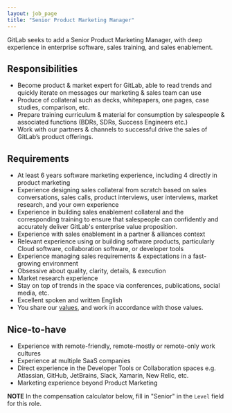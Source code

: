 ```yaml
---
layout: job_page
title: "Senior Product Marketing Manager"
---
```


GitLab seeks to add a Senior Product Marketing Manager, with deep experience in enterprise software, sales training, and sales enablement.


## Responsibilities

* Become product & market expert for GitLab, able to read trends and quickly iterate on messages our marketing & sales team can use
* Produce of collateral such as decks, whitepapers, one pages, case studies, comparison, etc.
* Prepare training curriculum & material for consumption by salespeople & associated functions (BDRs, SDRs, Success Engineers etc.)
* Work with our partners & channels to successful drive the sales of GitLab’s product offerings.


## Requirements

* At least 6 years software marketing experience, including 4 directly in product marketing
* Experience designing sales collateral from scratch based on sales conversations, sales calls, product interviews, user interviews, market research, and your own experience
* Experience in building sales enablement collateral and the corresponding training to ensure that salespeople can confidently and accurately deliver GitLab's enterprise value proposition.
* Experience with sales enablement in a partner & alliances context
* Relevant experience using or building software products, particularly Cloud software, collaboration software, or developer tools
* Experience managing sales requirements & expectations in a fast-growing environment
* Obsessive about quality, clarity, details, & execution
* Market research experience
* Stay on top of trends in the space via conferences, publications, social media, etc.
* Excellent spoken and written English
* You share our [values](/handbook/values), and work in accordance with those values.

## Nice-to-have

* Experience with remote-friendly, remote-mostly or remote-only work cultures
* Experience at multiple SaaS companies
* Direct experience in the Developer Tools or Collaboration spaces e.g. Atlassian, GitHub, JetBrains, Slack, Xamarin, New Relic, etc.
* Marketing experience beyond Product Marketing


**NOTE** In the compensation calculator below, fill in "Senior" in the `Level` field for this role.
